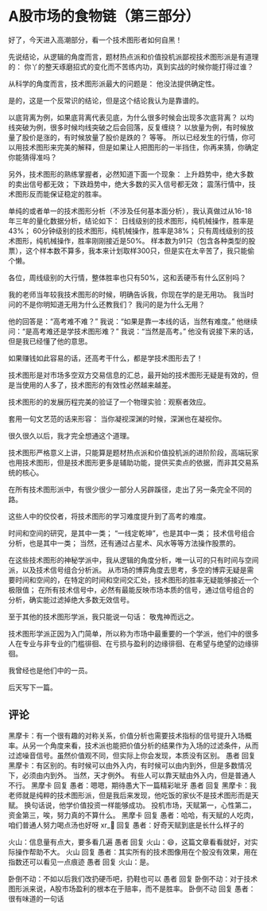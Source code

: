 # A股市场的食物链（第三部分）
[A股市场的食物链]: (https://articles.zsxq.com/id_notmim6gdolc.html)
[url]: (https://t.zsxq.com/ZZZRbAe)

好了，今天进入高潮部分，看一个技术图形者如何自黑！

先说结论，从逻辑的角度而言，题材热点派和价值投机派鄙视技术图形派是有道理的：
你丫的整天琢磨招式的变化而不苦练内功，真到实战的时候你能打得过谁？

从科学的角度而言，技术图形派最大的问题是：
他没法提供确定性。

是的，这是一个反常识的结论，但是这个结论我认为是靠谱的。

以底背离为例，如果底背离代表见底，为什么很多时候会出现多次底背离？
以均线突破为例，很多时候均线突破之后会回落，反复缠绕？
以放量为例，有时候放量了股价是涨的，有时候放量了股价是跌的？
等等。
所以已经发生的行情，你可以用技术图形来完美的解释，但是如果让人把图形的一半挡住，你再来猜，你确定你能猜得准吗？

另外，技术图形的熟练掌握者，必然知道下面一个现象：
上升趋势中，绝大多数的卖出信号都无效；
下跌趋势中，绝大多数的买入信号都无效；
震荡行情中，技术图形反而能保证稳定的胜率。

单纯的或者单一的技术图形分析（不涉及任何基本面分析），我认真做过从16-18年三年的量化数据分析，结论如下：
日线级别的技术图形，纯机械操作，胜率是43%；
60分钟级别的技术图形，纯机械操作，胜率是38%；
只有周线级别的技术图形，纯机械操作，胜率刚刚接近是50%。
样本数为91只（包含各种类型的股票），这个样本数不算多，我本来计划取样300只，但是实在太辛苦了，我只能偷个懒。

各位，周线级别的大行情，整体胜率也只有50%，这和丢硬币有什么区别吗？

我的老师当年较我技术图形的时候，明确告诉我，你现在学的是无用功。
我当时问的不是你明知道无用为什么还教我们？
我问的是为什么无用？

他的回答是：“高考难不难？”
我说：“如果是靠一本线的话，当然有难度。”
他继续问：“是高考难还是学技术图形难？”
我说：“当然是高考。”
他没有说接下来的话，但是我已经懂了他的意思。

如果赚钱如此容易的话，还高考干什么，都是学技术图形去了！

技术图形是对市场多空双方交易信息的汇总，最开始的技术图形无疑是有效的，但是当使用的人多了，技术图形的有效性必然越来越差。

技术图形的的发展历程完美的验证了一个物理实验：观察者效应。

套用一句文艺范的话来形容：
当你凝视深渊的时候，深渊也在凝视你。

很久很久以后，我才完全想通这个道理。

技术图形严格意义上讲，只能算是题材热点派和价值投机派的进阶阶段，高端玩家也用技术图形，但是技术图形更多是辅助功能，提供买卖点的依据，而非其交易系统的核心。

在所有技术图形派中，有很少很少一部分人另辟蹊径，走出了另一条完全不同的路。

这些人中的佼佼者，将技术图形的学习难度提升到了高考的难度。

时间和空间的研究，是其中一类；
“一线定乾坤”，也是其中一类；
技术信号组合分析，也是其中一类；
当然，还有通过占星术、风水等等方法操作股票的。

在这些技术图形的神秘学派中，我从逻辑的角度分析，唯一认可的只有时间与空间派，以及技术信号组合分析派。
从市场的博弈角度去思考，多空的博弈无疑是需要时间和空间的，在特定的时间和空间交汇处，技术图形的胜率无疑能够接近一个极限值；
在所有技术信号中，必然有最能反映市场本质的信号，通过信号组合的分析，确实能过滤掉绝大多数无效信号。

至于其他的技术图形学派，我只能说一句话：
敬鬼神而远之。

技术图形学派正因为入门简单，所以称为市场中最重要的一个学派，他们中的很多人在专业与非专业的门槛徘徊、在亏损与盈利的边缘徘徊、在希望与绝望的边缘徘徊。

我曾经也是他们中的一员。

后天写下一篇。

## 评论
黑摩卡：有一个很有趣的对称关系，价值分析也需要技术指标的信号提升入场概率。从另一个角度来看，技术派也能把价值分析的结果作为入场的过滤条件，从而过滤噪音信号。虽然价值观不同，但实际上你会发现，本质没有区别。
愚者 回复 黑摩卡：有区别的。有时候可以由外入内，有时候可以由内到外，但是多数情况下，必须由内到外。
当然，天才例外。
有些人可以靠天赋由外入内，但是普通人不行。
黑摩卡 回复 愚者：嗯嗯，期待愚大下一篇精彩呲牙
愚者 回复 黑摩卡：我老师就是纯粹的技术图形派，但是我后来发现，他吃饭的家伙不是技术图形而是天赋。
换句话说，他学价值投资一样能够成功。
投机市场，天赋第一，心性第二，资金第三，唉，努力真的不算什么。
黑摩卡 回复 愚者：哈哈，有天赋的人吃肉，咱们普通人努力喝点汤也好呀
xr_🍒 回复 愚者：好奇天赋到底是长什么样子的

火山：信息量有点大，要多看几遍
愚者 回复 火山：😄，这篇文章看看就好，对实际操作帮助不大。
火山 回复 愚者：其实所有的技术图像用在个股没有效果，用在指数还可以看见一点痕迹
愚者 回复 火山：是。

卧倒不动：不如以后我们改扔硬币吧，扔鞋也可以
愚者 回复 卧倒不动：对于技术图形派来说，A股市场盈利的根本在于赔率，而不是胜率。
卧倒不动 回复 愚者：很有味道的一句话
